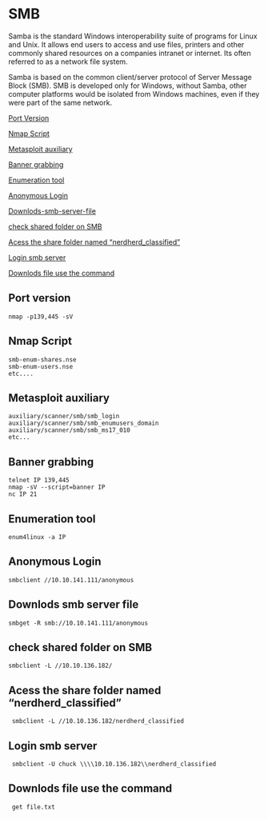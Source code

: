 # SMB 

Samba is the standard Windows interoperability suite of programs for Linux and Unix. It allows end users to access and use files, printers and other commonly shared resources on a companies intranet or internet. Its often referred to as a network file system.

Samba is based on the common client/server protocol of Server Message Block (SMB). SMB is developed only for Windows, without Samba, other computer platforms would be isolated from Windows machines, even if they were part of the same network.

[Port Version](#port-version)

[Nmap Script](#nmap-script)

[Metasploit auxiliary](#metasploit-auxiliary)

[Banner grabbing](#Banner-grabbing)

[Enumeration tool](#Enumeration-tool)

[Anonymous Login](#Anonymous-Login)

[Downlods-smb-server-file](#Downlods-smb-server-file)

[check shared folder on SMB](#check-shared-folder-on-SMB)

[Acess the share folder named “nerdherd_classified”](#Acess-the-share-folder-named-“nerdherd_classified”)

[Login smb server](#Login-smb-server)

[Downlods file use the command](#Downlods-file-use-the-command)

## Port version

    nmap -p139,445 -sV 
    
## Nmap Script

    smb-enum-shares.nse
    smb-enum-users.nse
    etc....

## Metasploit auxiliary

    auxiliary/scanner/smb/smb_login 
    auxiliary/scanner/smb/smb_enumusers_domain
    auxiliary/scanner/smb/smb_ms17_010
    etc...

## Banner grabbing

    telnet IP 139,445
    nmap -sV --script=banner IP
    nc IP 21

## Enumeration tool  

    enum4linux -a IP

## Anonymous Login

    smbclient //10.10.141.111/anonymous

## Downlods smb server file 

    smbget -R smb://10.10.141.111/anonymous

## check shared folder on SMB

    smbclient -L //10.10.136.182/

## Acess the share folder named “nerdherd_classified” 

     smbclient -L //10.10.136.182/nerdherd_classified

## Login smb server 

     smbclient -U chuck \\\\10.10.136.182\\nerdherd_classified


## Downlods file use the command 

     get file.txt
